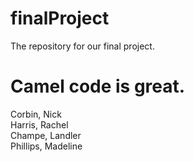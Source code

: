 # finalProject
The repository for our final project. 
# Camel code is great.
Corbin, Nick  
Harris, Rachel  
Champe, Landler  
Phillips, Madeline  
